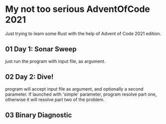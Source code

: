 # My not too serious AdventOfCode 2021

Just trying to learn some Rust with the help of Advent of Code 2021 edition.

## 01 Day 1: Sonar Sweep

just run the program with input file, as argument.

## 02 Day 2: Dive!

program will accept input file as argument, and optionally a second parameter.
If launched with 'simple' parameter, program resolve part one, otherwise it
will resolve part two of the problem.

## 03 Binary Diagnostic
